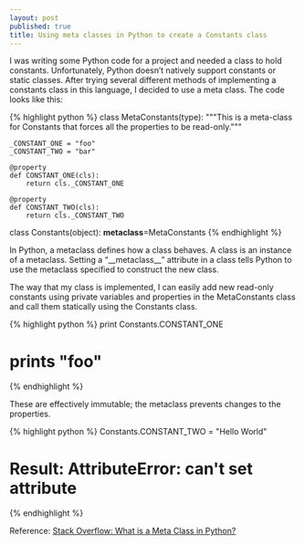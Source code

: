 ```yaml
---
layout: post
published: true
title: Using meta classes in Python to create a Constants class
---
```

I was writing some Python code for a project and needed a class to hold constants. Unfortunately, Python doesn’t natively support constants or static classes. After trying several different methods of implementing a constants class in this language, I decided to use a meta class. The code looks like this:

{% highlight python %}
class MetaConstants(type):
    """This is a meta-class for Constants that forces all the properties to be read-only."""

    _CONSTANT_ONE = "foo"
    _CONSTANT_TWO = "bar"

    @property
    def CONSTANT_ONE(cls):
        return cls._CONSTANT_ONE

    @property
    def CONSTANT_TWO(cls):
        return cls._CONSTANT_TWO

class Constants(object):
    __metaclass__=MetaConstants
{% endhighlight %}

In Python, a metaclass defines how a class behaves. A class is an instance of a metaclass.  Setting a “\_\_metaclass\_\_” attribute in a class tells Python to use the metaclass specified to construct the new class.

The way that my class is implemented, I can easily add new read-only constants using private variables and properties in the MetaConstants class and call them statically using the Constants class.

{% highlight python %}
print Constants.CONSTANT_ONE
# prints "foo"
{% endhighlight %}

These are effectively immutable; the metaclass prevents changes to the properties.

{% highlight python %}
Constants.CONSTANT_TWO = "Hello World"
# Result: AttributeError: can't set attribute
{% endhighlight %}

Reference: [Stack Overflow: What is a Meta Class in Python?](http://stackoverflow.com/questions/100003/what-is-a-metaclass-in-python)
